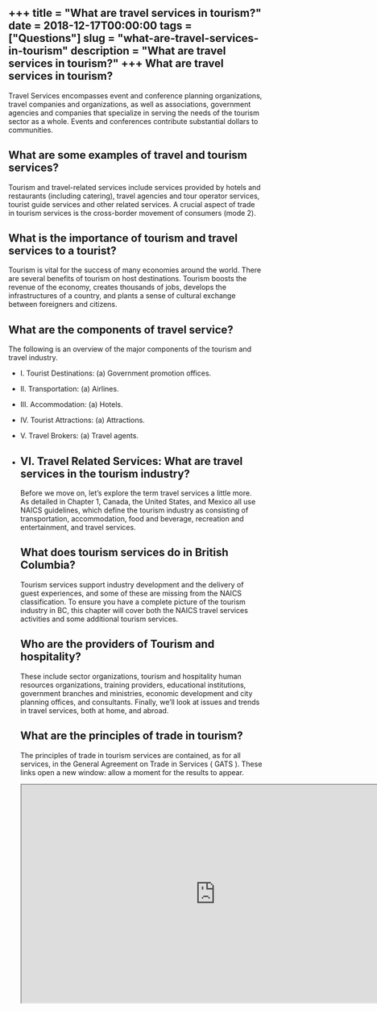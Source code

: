 +++
title = "What are travel services in tourism?"
date = 2018-12-17T00:00:00
tags = ["Questions"]
slug = "what-are-travel-services-in-tourism"
description = "What are travel services in tourism?"
+++
What are travel services in tourism?
------------------------------------

Travel Services encompasses event and conference planning organizations, travel companies and organizations, as well as associations, government agencies and companies that specialize in serving the needs of the tourism sector as a whole. Events and conferences contribute substantial dollars to communities.

What are some examples of travel and tourism services?
------------------------------------------------------

Tourism and travel-related services include services provided by hotels and restaurants (including catering), travel agencies and tour operator services, tourist guide services and other related services. A crucial aspect of trade in tourism services is the cross-border movement of consumers (mode 2).

What is the importance of tourism and travel services to a tourist?
-------------------------------------------------------------------

Tourism is vital for the success of many economies around the world. There are several benefits of tourism on host destinations. Tourism boosts the revenue of the economy, creates thousands of jobs, develops the infrastructures of a country, and plants a sense of cultural exchange between foreigners and citizens.

What are the components of travel service?
------------------------------------------

The following is an overview of the major components of the tourism and travel industry.

- I. Tourist Destinations: (a) Government promotion offices.
- II. Transportation: (a) Airlines.
- III. Accommodation: (a) Hotels.
- IV. Tourist Attractions: (a) Attractions.
- V. Travel Brokers: (a) Travel agents.
- VI. Travel Related Services: What are travel services in the tourism industry?
    -------------------------------------------------
    
    Before we move on, let’s explore the term travel services a little more. As detailed in Chapter 1, Canada, the United States, and Mexico all use NAICS guidelines, which define the tourism industry as consisting of transportation, accommodation, food and beverage, recreation and entertainment, and travel services.
    
    What does tourism services do in British Columbia?
    --------------------------------------------------
    
    Tourism services support industry development and the delivery of guest experiences, and some of these are missing from the NAICS classification. To ensure you have a complete picture of the tourism industry in BC, this chapter will cover both the NAICS travel services activities and some additional tourism services.
    
    Who are the providers of Tourism and hospitality?
    -------------------------------------------------
    
    These include sector organizations, tourism and hospitality human resources organizations, training providers, educational institutions, government branches and ministries, economic development and city planning offices, and consultants. Finally, we’ll look at issues and trends in travel services, both at home, and abroad.
    
    What are the principles of trade in tourism?
    --------------------------------------------
    
    The principles of trade in tourism services are contained, as for all services, in the General Agreement on Trade in Services ( GATS ). These links open a new window: allow a moment for the results to appear.
    
    <iframe allow="accelerometer; autoplay; clipboard-write; encrypted-media; gyroscope; picture-in-picture" allowfullscreen="" class="__youtube_prefs__  epyt-is-override  no-lazyload" data-no-lazy="1" data-origheight="433" data-origwidth="770" data-skipgform_ajax_framebjll="" height="433" id="_ytid_57507" loading="lazy" src="https://www.youtube.com/embed/p5TfVWgB0fE?enablejsapi=1&autoplay=0&cc_load_policy=0&cc_lang_pref=&iv_load_policy=1&loop=0&modestbranding=0&rel=1&fs=1&playsinline=0&autohide=2&theme=dark&color=red&controls=1&" title="YouTube player" width="770"></iframe>